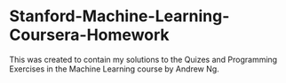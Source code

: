 # Stanford-Machine-Learning-Coursera-Homework
This was created to contain my solutions to the Quizes and Programming Exercises in the Machine Learning course by Andrew Ng.
